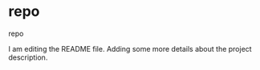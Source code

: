 # repo
repo

I am editing the README file. Adding some more details about the project description.

